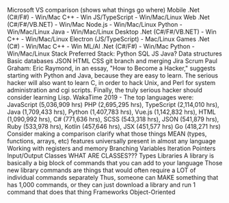Microsoft VS comparison (shows what things go where)
  Mobile
    .Net (C#/F#) - Win/Mac
    C++ - Win
    JS/TypeScript - Win/Mac/Linux
  Web
    .Net (C#/F#/VB.NET) - Win/Mac
    Node.js - Win/Mac/Linux
    Python - Win/Mac/Linux
    Java - Win/Mac/Linux
  Desktop
    .Net (C#/F#/VB.NET) - Win
    C++ - Win/Mac/Linux
    Electron (JS/TypeScript) - Mac/Linux
  Games
    .Net (C#) - Win/Mac
    C++ - Win
  ML/AI
    .Net (C#/F#) - Win/Mac
    Python - Win/Mac/Linux
Stack
  Preferred Stack:
    Python
    SQL
    JS
    Java?
  Data structures
  Basic databases
  JSON
  HTML
  CSS
  git branch and merging
  Jira Scrum
  Paul Graham: Eric Raymond, in an essay, "How to Become a Hacker," suggests starting with Python and Java, because they are easy to learn. The serious hacker will also want to learn C, in order to hack Unix, and Perl for system administration and cgi scripts. Finally, the truly serious hacker should consider learning Lisp.
  WakaTime 2019 - The top languages were:
    JavaScript (5,036,909 hrs)
    PHP (2,695,295 hrs), 
    TypeScript (2,114,010 hrs), 
    Java (1,709,433 hrs), 
    Python (1,407,783 hrs), 
    Vue.js (1,142,832 hrs), 
    HTML (1,090,992 hrs), 
    C# (771,636 hrs), 
    SCSS (543,318 hrs), 
    JSON (541,879 hrs), 
    Ruby (533,978 hrs), 
    Kotlin (457,646 hrs), 
    JSX (451,577 hrs)
    Go (418,271 hrs)
Consider making a comparison
  clarify what those things MEAN (types, functions, arrays, etc)
features universally present in almost any language
  Working with registers and memory
  Branching
  Variables
  Iteration
  Pointers
  Input/Output
Classes
  WHAT ARE CLASSES???
Types
Libraries
  A library is basically a big block of commands that you can add to your language
  Those new library commands are things that would often require a LOT of individual commands separately
  Thus, someone can MAKE something that has 1,000 commands, or they can just download a library and run 1 command that does that thing
Frameworks
Object-Oriented
